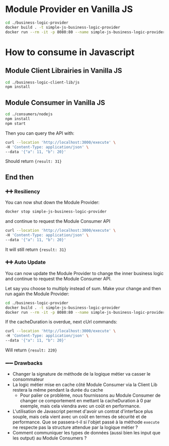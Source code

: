 # Module Provider en Vanilla JS
```bash
cd ./business-logic-provider
docker build . -t simple-js-business-logic-provider
docker run --rm -it -p 8080:80 --name simple-js-business-logic-provider simple-js-business-logic-provider
```

# How to consume in Javascript

## Module Client Librairies in Vanilla JS
```bash
cd ./business-logic-client-lib/js
npm install
```

## Module Consumer in Vanilla JS
```bash
cd ./consumers/nodejs
npm install
npm start
```

Then you can query the API with:
```bash
curl --location 'http://localhost:3000/execute' \
-H 'Content-Type: application/json' \
--data '{"a": 11, "b": 20}'
```
Should return `{result: 31}`

## End then

### ➕➕ Resiliency
You can now shut down the Module Provider:
```bash
docker stop simple-js-business-logic-provider
```
and continue to request the Module Consumer API
```bash
curl --location 'http://localhost:3000/execute' \
-H 'Content-Type: application/json' \
--data '{"a": 11, "b": 20}'
```
It will still return `{result: 31}`

### ➕➕ Auto Update
You can now update the Module Provider to change the inner business logic and continue to request the Module Consumer API.

Let say you choose to multiply instead of sum.
Make your change and then run again the Module Provider:
```bash
cd ./business-logic-provider
docker build . -t simple-js-business-logic-provider
docker run --rm -it -p 8080:80 --name simple-js-business-logic-provider simple-js-business-logic-provider
```

If the cacheDuration is overdue, next cUrl commands:
```bash
curl --location 'http://localhost:3000/execute' \
-H 'Content-Type: application/json' \
--data '{"a": 11, "b": 20}'
```
Will return `{result: 220}`


### ➖➖ Drawbacks
- Changer la signature de méthode de la logique métier va casser le consommateur
- La logic métier mise en cache côté Module Consumer via la Client Lib restera la même pendant la durée du cache
  - Pour palier ce problème, nous fournissons au Module Consumer de changer ce comportement en mettant la cacheDuration à 0 par exemple, mais cela viendra avec un coût en performance.
- L'utilisation de Javascript permet d'avoir un contrat d'interface plus souple, mais cela vient avec un coût en termes de sécurité et de performance. Que se passera-t-il si l'objet passé à la méthode `execute` ne respecte pas la structure attendue par la logique métier ?
- Comment communiquer les types de données (aussi bien les input que les output) au Module Consumers ?
